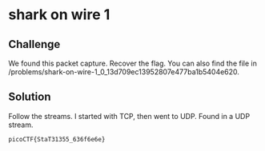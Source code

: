 # shark on wire 1

## Challenge
We found this packet capture. Recover the flag. You can also find the file in /problems/shark-on-wire-1_0_13d709ec13952807e477ba1b5404e620.

## Solution
Follow the streams. I started with TCP, then went to UDP.  Found in a UDP stream.

`picoCTF{StaT31355_636f6e6e}`